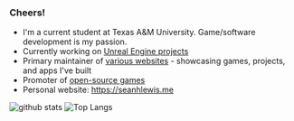 ### Cheers!

- I'm a current student at Texas A&M University. Game/software development is my passion.
- Currently working on [Unreal Engine projects](https://github.com/seanhlewis/)
- Primary maintainer of [various websites](https://github.com/seanhlewis/websites) - showcasing games, projects, and apps I've built
- Promoter of [open-source games](https://github.com/seanhlewis/)
- Personal website: https://seanhlewis.me


![github stats](https://github-readme-stats.vercel.app/api?username=seanhlewis&show_icons=true&icon_color=&text_color=&bg_color=&hide_title=true)
![Top Langs](https://github-readme-stats.vercel.app/api/top-langs/?username=seanhlewis&hide_title=false&langs_count=2&hide=html,Smalltalk,Makefile,CMake)
